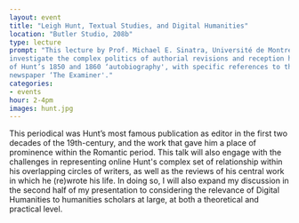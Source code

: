 ```yaml
---
layout: event
title: "Leigh Hunt, Textual Studies, and Digital Humanities"
location: "Butler Studio, 208b"
type: lecture
prompt: "This lecture by Prof. Michael E. Sinatra, Université de Montréal, will
investigate the complex politics of authorial revisions and reception history
of Hunt’s 1850 and 1860 ‘autobiography', with specific references to the
newspaper ‘The Examiner'."
categories:
- events
hour: 2-4pm
images: hunt.jpg
---
```


This periodical was Hunt’s most famous publication as editor in the first two
decades of the 19th-century, and the work that gave him a place of prominence
within the Romantic period. This talk will also engage with the challenges in
representing online Hunt's complex set of relationship within his overlapping
circles of writers, as well as the reviews of his central work in which he
(re)wrote his life. In doing so, I will also expand my discussion in the
second half of my presentation to considering the relevance of Digital
Humanities to humanities scholars at large, at both a theoretical and
practical level.
